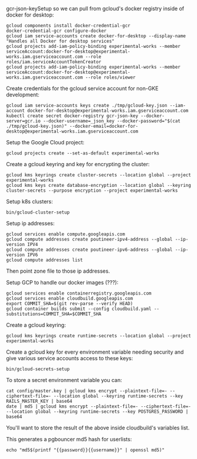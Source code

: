 gcr-json-keySetup so we can pull from gcloud's docker registry inside of docker for desktop:

    gcloud components install docker-credential-gcr
    docker-credential-gcr configure-docker
    gcloud iam service-accounts create docker-for-desktop --display-name "Handles all Docker for desktop services"
    gcloud projects add-iam-policy-binding experimental-works --member serviceAccount:docker-for-desktop@experimental-works.iam.gserviceaccount.com --role roles/iam.serviceAccountTokenCreator
    gcloud projects add-iam-policy-binding experimental-works --member serviceAccount:docker-for-desktop@experimental-works.iam.gserviceaccount.com --role roles/viewer

Create credentials for the gcloud service account for non-GKE development:

    gcloud iam service-accounts keys create ./tmp/gcloud-key.json --iam-account docker-for-desktop@experimental-works.iam.gserviceaccount.com
    kubectl create secret docker-registry gcr-json-key --docker-server=gcr.io --docker-username=_json_key --docker-password="$(cat ./tmp/gcloud-key.json)" --docker-email=docker-for-desktop@experimental-works.iam.gserviceaccount.com

Setup the Google Cloud project:

    gcloud projects create --set-as-default experimental-works

Create a gcloud keyring and key for encrypting the cluster:

    gcloud kms keyrings create cluster-secrets --location global --project experimental-works
    gcloud kms keys create database-encryption --location global --keyring cluster-secrets --purpose encryption --project experimental-works

Setup k8s clusters:

    bin/gcloud-cluster-setup

Setup ip addresses:

    gcloud services enable compute.googleapis.com
    gcloud compute addresses create poutineer-ipv4-address --global --ip-version IPV4
    gcloud compute addresses create poutineer-ipv6-address --global --ip-version IPV6
    gcloud compute addresses list

Then point zone file to those ip addresses.

Setup GCP to handle our docker images (???):

    gcloud services enable containerregistry.googleapis.com
    gcloud services enable cloudbuild.googleapis.com
    export COMMIT_SHA=$(git rev-parse --verify HEAD)
    gcloud container builds submit --config cloudbuild.yaml --substitutions=COMMIT_SHA=$COMMIT_SHA

Create a gcloud keyring:

    gcloud kms keyrings create runtime-secrets --location global --project experimental-works

Create a gcloud key for every environment variable needing security and give various service accounts access to these keys:

    bin/gcloud-secrets-setup

To store a secret environment variable you can:

    cat config/master.key | gcloud kms encrypt --plaintext-file=- --ciphertext-file=- --location global --keyring runtime-secrets --key RAILS_MASTER_KEY | base64
    date | md5 | gcloud kms encrypt --plaintext-file=- --ciphertext-file=- --location global --keyring runtime-secrets --key POSTGRES_PASSWORD | base64

You'll want to store the result of the above inside cloudbuild's variables list.

This generates a pgbouncer md5 hash for userlists:

    echo "md5$(printf "{{password}}{{username}}" | openssl md5)"
